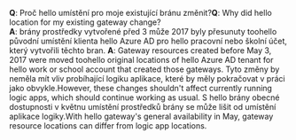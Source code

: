 <span data-ttu-id="04f84-101">**Q**: Proč hello umístění pro moje existující bránu změnit?</span><span class="sxs-lookup"><span data-stu-id="04f84-101">**Q**: Why did hello location for my existing gateway change?</span></span> <br/><span data-ttu-id="04f84-102">
**A**: brány prostředky vytvořené před 3 může 2017 byly přesunuty toohello původní umístění klienta hello Azure AD pro hello pracovní nebo školní účet, který vytvořili těchto bran.</span><span class="sxs-lookup"><span data-stu-id="04f84-102">
**A**: Gateway resources created before May 3, 2017 were moved toohello original locations of hello Azure AD tenant for hello work or school account that created those gateways.</span></span> <span data-ttu-id="04f84-103">Tyto změny by neměla mít vliv probíhající logiku aplikace, které by měly pokračovat v práci jako obvykle.</span><span class="sxs-lookup"><span data-stu-id="04f84-103">However, these changes shouldn't affect currently running logic apps, which should continue working as usual.</span></span> <span data-ttu-id="04f84-104">S hello brány obecné dostupnosti v květnu umístění prostředků brány se může lišit od umístění aplikace logiky.</span><span class="sxs-lookup"><span data-stu-id="04f84-104">With hello gateway's general availability in May, gateway resource locations can differ from logic app locations.</span></span>